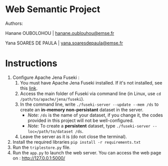 # Web Semantic Project
Authors:

Hanane OUBOLOHOU  |   hanane.oublouhou@emse.fr

Yana SOARES DE PAULA  |   yana.soaresdepaula@emse.fr


# Instructions

1. Configure Apache Jena Fuseki :
    1. You must have Apache Jena Fuseki installed. If it's not installed, see this [link](https://jena.apache.org/documentation/fuseki2/#download-fuseki).
    1. Access the main folder of Fuseki via command line (in Linux, use `cd /path/to/apache/jena/fuseki`).
    1. In the command line, write `./fuseki-server --update --mem /ds` to create an **in-memory non-persistant** dataset in the server.
        * *Note:* `/ds` is the name of your dataset, if you change it, the codes provided in this project will not be well-configured.
        * *Note:* To create a **persistent** dataset, type `./fuseki-server --loc=/path/to/dataset /ds`.
    1. Leave the server as it is (do not close the terminal).
1. Install the required libraries `pip install -r requirements.txt` 
1. Run the `triplestore.py` file.
1. Run the `app.py` to launch the web server. You can access the web page on : http://127.0.0.1:5000/
